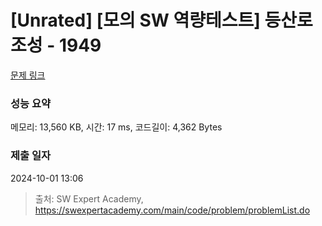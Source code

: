 # [Unrated] [모의 SW 역량테스트] 등산로 조성 - 1949 

[문제 링크](https://swexpertacademy.com/main/code/problem/problemDetail.do?contestProbId=AV5PoOKKAPIDFAUq) 

### 성능 요약

메모리: 13,560 KB, 시간: 17 ms, 코드길이: 4,362 Bytes

### 제출 일자

2024-10-01 13:06



> 출처: SW Expert Academy, https://swexpertacademy.com/main/code/problem/problemList.do